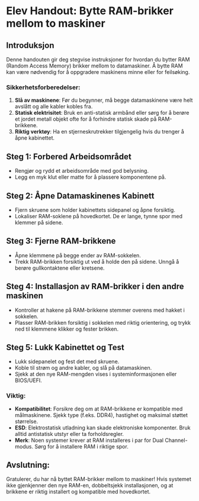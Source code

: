 # Elev Handout: Bytte RAM-brikker mellom to maskiner

## Introduksjon
Denne handouten gir deg stegvise instruksjoner for hvordan du bytter RAM (Random Access Memory) brikker mellom to datamaskiner. Å bytte RAM kan være nødvendig for å oppgradere maskinens minne eller for feilsøking.

### Sikkerhetsforberedelser:
1. **Slå av maskinene**: Før du begynner, må begge datamaskinene være helt avslått og alle kabler kobles fra.
2. **Statisk elektrisitet**: Bruk en anti-statisk armbånd eller sørg for å berøre et jordet metall objekt ofte for å forhindre statisk skade på RAM-brikkene.
3. **Riktig verktøy**: Ha en stjerneskrutrekker tilgjengelig hvis du trenger å åpne kabinettet.

## Steg 1: Forbered Arbeidsområdet
- Rengjør og rydd et arbeidsområde med god belysning.
- Legg en myk klut eller matte for å plassere komponentene på.

## Steg 2: Åpne Datamaskinenes Kabinett
- Fjern skruene som holder kabinettets sidepanel og åpne forsiktig.
- Lokaliser RAM-soklene på hovedkortet. De er lange, tynne spor med klemmer på sidene.

## Steg 3: Fjerne RAM-brikkene
- Åpne klemmene på begge ender av RAM-sokkelen.
- Trekk RAM-brikken forsiktig ut ved å holde den på sidene. Unngå å berøre gullkontaktene eller kretsene.

## Steg 4: Installasjon av RAM-brikker i den andre maskinen
- Kontroller at hakene på RAM-brikkene stemmer overens med hakket i sokkelen.
- Plasser RAM-brikken forsiktig i sokkelen med riktig orientering, og trykk ned til klemmene klikker og fester brikken.

## Steg 5: Lukk Kabinettet og Test
- Lukk sidepanelet og fest det med skruene.
- Koble til strøm og andre kabler, og slå på datamaskinen.
- Sjekk at den nye RAM-mengden vises i systeminformasjonen eller BIOS/UEFI.

### Viktig:
- **Kompatibilitet**: Forsikre deg om at RAM-brikkene er kompatible med målmaskinene. Sjekk type (f.eks. DDR4), hastighet og maksimal støttet størrelse.
- **ESD**: Elektrostatisk utladning kan skade elektroniske komponenter. Bruk alltid antistatisk utstyr eller ta forholdsregler.
- **Merk**: Noen systemer krever at RAM installeres i par for Dual Channel-modus. Sørg for å installere RAM i riktige spor.

## Avslutning:
Gratulerer, du har nå byttet RAM-brikker mellom to maskiner! Hvis systemet ikke gjenkjenner den nye RAM-en, dobbeltsjekk installasjonen, og at brikkene er riktig installert og kompatible med hovedkortet.
